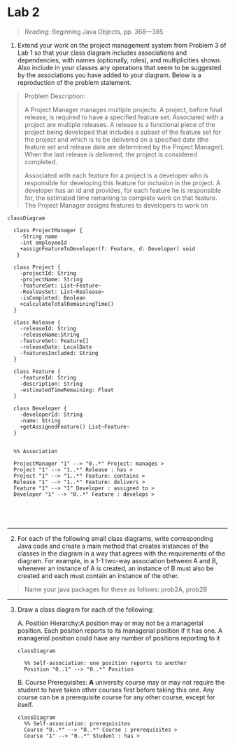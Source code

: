 # Lab 2

>  *Reading:* Beginning Java Objects, pp. 368—385 

1. Extend your work on the project management system from Problem 3 of Lab 1 so that your class diagram includes associations and dependencies, with names (optionally, roles), and multiplicities shown. Also include in your classes any operations that seem to be suggested by the associations you have added to your diagram. Below is a reproduction of the problem statement. 



> Problem Description:
>
> A Project Manager manages multiple projects. A project, before final release, is required to have a specified feature set. Associated with a project are multiple releases. A release is a functional piece of the project being developed that includes a subset of the feature set for the project and which is to be delivered on a specified date (the feature set and release date are determined by the Project Manager). When the last release is delivered, the project is considered completed.
>
> Associated with each feature for a project is a developer who is responsible for developing this feature for inclusion in the project. A developer has an id and provides, for each feature he is responsible for, the estimated time remaining to complete work on that feature. The Project Manager assigns features to developers to work on

```mermaid
classDiagram

  class ProjectManager {
    -String name
    -int employeeId
    +assignFeatureToDeveloper(f: Feature, d: Developer) void
   }

  class Project {
    -projectId: String
    -projectName: String 
    -featureSet: List~Feature~
    -RealeasSet: List~Realease~
    -isCompleted: Boolean 
    +calculateTotalRemainingTime()
  }

  class Release {
    -releaseId: String
    -releaseName:String
    -featureSet: Feature[]
    -releaseDate: LocalDate
    -featuresIncluded: String
  }

  class Feature {
    -featureId: String 
    -description: String 
    -estimatedTimeRemaining: Float 
  }

  class Developer {
    -developerId: String
    -name: String
    +getAssignedFeature() List~Feature~
  }
  
  
  %% Association
  
  ProjectManager "1" --> "0..*" Project: manages >
  Project "1" --> "1..*" Release : has >
  Project "1" --> "1..*" Feature: contains >
  Release "1" --> "1..*" Feature: delivers >
  Feature "1" --> "1" Developer : assigned to >
  Developer "1" --> "0..*" Feature : develops >
  
  
	


```

________

2. For each of the following small class diagrams, write corresponding Java code and create a main method that creates instances of the classes in the diagram in a way that agrees with the requirements of the diagram. For example, in a 1-1 two-way association between A and B, whenever an instance of A is created, an instance of B must also be created and each must contain an instance of the other.

>Name your java packages for these as follows: prob2A, prob2B



-----

3. Draw a class diagram for each of the following:

   A.   Position Hierarchy:A position may or may not be a managerial position. Each position reports to its managerial position if it has one. A managerial position could have any number of positions reporting to it

   ```mermaid
   classDiagram
   
     %% Self-association: one position reports to another
     Position "0..1" --> "0..*" Position
   
   ```

   

   B.   Course Prerequisites: **A** university course may or may not require the student to have taken other courses first before taking this one. Any course can be a prerequisite course for any other course, except for itself.

   ```mermaid
   classDiagram
     %% Self-association: prerequisites
     Course "0..*" --> "0..*" Course : prerequisites >
     Course "1" --> "0..*" Student : has >
   
   ```

   
